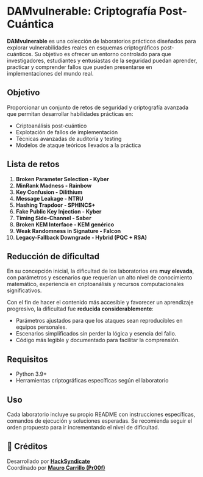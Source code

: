 # DAMvulnerable: Criptografía Post-Cuántica

**DAMvulnerable** es una colección de laboratorios prácticos diseñados para explorar vulnerabilidades reales en esquemas criptográficos post-cuánticos. Su objetivo es ofrecer un entorno controlado para que investigadores, estudiantes y entusiastas de la seguridad puedan aprender, practicar y comprender fallos que pueden presentarse en implementaciones del mundo real.

## Objetivo

Proporcionar un conjunto de retos de seguridad y criptografía avanzada que permitan desarrollar habilidades prácticas en:

- Criptoanálisis post-cuántico
- Explotación de fallos de implementación
- Técnicas avanzadas de auditoría y testing
- Modelos de ataque teóricos llevados a la práctica

## Lista de retos

1. **Broken Parameter Selection - Kyber**  
2. **MinRank Madness - Rainbow**  
3. **Key Confusion - Dilithium**  
4. **Message Leakage - NTRU**  
5. **Hashing Trapdoor - SPHINCS+**  
6. **Fake Public Key Injection - Kyber**  
7. **Timing Side-Channel - Saber**  
8. **Broken KEM Interface - KEM genérico**  
9. **Weak Randomness in Signature - Falcon**  
10. **Legacy-Fallback Downgrade - Hybrid (PQC + RSA)**

## Reducción de dificultad

En su concepción inicial, la dificultad de los laboratorios era **muy elevada**, con parámetros y escenarios que requerían un alto nivel de conocimiento matemático, experiencia en criptoanálisis y recursos computacionales significativos.  

Con el fin de hacer el contenido más accesible y favorecer un aprendizaje progresivo, la dificultad fue **reducida considerablemente**:
- Parámetros ajustados para que los ataques sean reproducibles en equipos personales.
- Escenarios simplificados sin perder la lógica y esencia del fallo.
- Código más legible y documentado para facilitar la comprensión.

## Requisitos

- Python 3.9+  
- Herramientas criptográficas específicas según el laboratorio    

## Uso

Cada laboratorio incluye su propio README con instrucciones específicas, comandos de ejecución y soluciones esperadas. Se recomienda seguir el orden propuesto para ir incrementando el nivel de dificultad.

## 📜 Créditos

Desarrollado por [**HackSyndicate**](hhttps://www.hacksyndicate.xyz)  
Coordinado por [**Mauro Carrillo (Pr00f)**](www.linkedin.com/in/mauro-carrillo-7a326a208)
